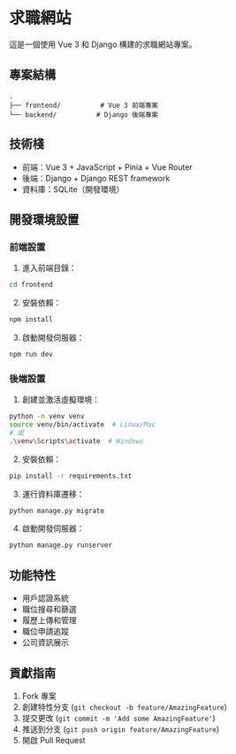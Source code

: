 # 求職網站

這是一個使用 Vue 3 和 Django 構建的求職網站專案。

## 專案結構

```
.
├── frontend/          # Vue 3 前端專案
└── backend/          # Django 後端專案
```

## 技術棧

- 前端：Vue 3 + JavaScript + Pinia + Vue Router
- 後端：Django + Django REST framework
- 資料庫：SQLite（開發環境）

## 開發環境設置

### 前端設置

1. 進入前端目錄：
```bash
cd frontend
```

2. 安裝依賴：
```bash
npm install
```

3. 啟動開發伺服器：
```bash
npm run dev
```

### 後端設置

1. 創建並激活虛擬環境：
```bash
python -m venv venv
source venv/bin/activate  # Linux/Mac
# 或
.\venv\Scripts\activate  # Windows
```

2. 安裝依賴：
```bash
pip install -r requirements.txt
```

3. 運行資料庫遷移：
```bash
python manage.py migrate
```

4. 啟動開發伺服器：
```bash
python manage.py runserver
```

## 功能特性

- 用戶認證系統
- 職位搜尋和篩選
- 履歷上傳和管理
- 職位申請追蹤
- 公司資訊展示

## 貢獻指南

1. Fork 專案
2. 創建特性分支 (`git checkout -b feature/AmazingFeature`)
3. 提交更改 (`git commit -m 'Add some AmazingFeature'`)
4. 推送到分支 (`git push origin feature/AmazingFeature`)
5. 開啟 Pull Request
